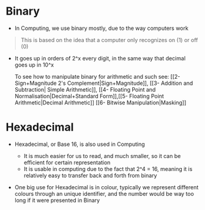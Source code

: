 # Binary

- In Computing, we use binary mostly, due to the way computers work
>	This is based on the idea that a computer only recognizes on (1) or off (0)

- It goes up in orders of 2^x every digit, in the same way that decimal goes up in 10^x

	To see how to manipulate binary for arithmetic and such see: [[2- Sign+Magnitude 2's Complement|Sign+Magnitude]], [[3- Addition and Subtraction| Simple Arithmetic]], [[4- Floating Point and Normalisation|Decimal+Standard Form]],[[5- Floating Point Arithmetic|Decimal Arithmetic]] [[6- Bitwise Manipulation|Masking]]


# Hexadecimal

- Hexadecimal, or Base 16, is also used in Computing
	- It is much easier for us to read, and much smaller, so it can be efficient for certain representation
	- It is usable in computing due to the fact that 2^4 = 16, meaning it is relatively easy to transfer back and forth from binary

- One big use for Hexadecimal is in colour, typically we represent different colours through an unique identifier, and the number would be way too long if it were presented in Binary

